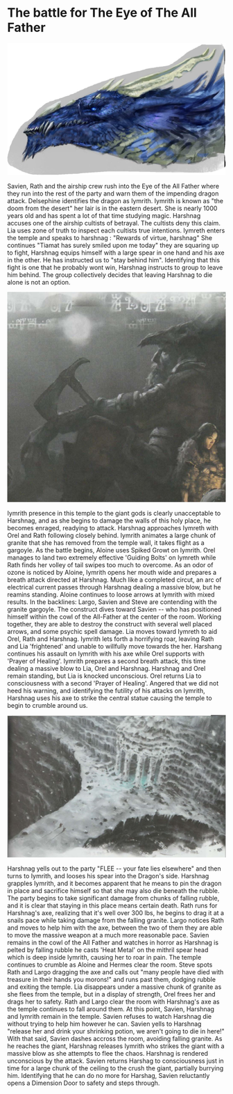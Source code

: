# The battle for The Eye of The All Father
![Iymrith](/uploads/iymrith.jpg "Iymrith")

Savien, Rath and the airship crew rush into the Eye of the All Father where they run into the rest of the party and warn them of the impending dragon attack.
Delsephine identifies the dragon as Iymrith.
Iymrith is known as "the doom from the desert" her lair is in the eastern desert.
She is nearly 1000 years old and has spent a lot of that time studying magic.
Harshnag accuses one of the airship cultists of betrayal.
The cultists deny this claim.
Lia uses zone of truth to inspect each cultists true intentions.
Iymreth enters the temple and speaks to harshnag : "Rewards of virtue, harshnag"
She continues "Tiamat has surely smiled upon me today"
they are squaring up to fight, Harshnag equips himself with a large spear in one hand and his axe in the other.
He has instructed us to "stay behind him".
Identifying that this fight is one that he probably wont win, Harshnag instructs to group to leave him behind.
The group collectively decides that leaving Harshnag to die alone is not an option. 

![Harshnag](/uploads/harshnag.png "Harshnag")

Iymrith presence in this temple to the giant gods is clearly unacceptable to Harshnag, and as she begins to damage the walls of this holy place, he becomes enraged, readying to attack. 
Harshnag approaches Iymreth with Orel and Rath following closely behind.
Iymrith animates a large chunk of granite that she has removed from the temple wall, it takes flight as a gargoyle. 
As the battle begins, Aloine uses Spiked Growt on Iymrith.
Orel manages to land two extremely effective 'Guiding Bolts' on Iymreth while Rath finds her volley of tail swipes too much to overcome. 
As an odor of ozone is noticed by Aloine, Iymrith opens her mouth wide and prepares a breath attack directed at Harshnag. 
Much like a completed circut, an arc of electrical current passes through Harshnag dealing a massive blow, but he reamins standing.
Aloine continues to loose arrows at Iymrith with mixed results.
In the backlines: Largo, Savien and Steve are contending with the granite gargoyle. The construct dives toward Savien -- who has positioned himself within the cowl of the All-Father at the center of the room. 
Working together, they are able to destroy the construct with several well placed arrows, and some psychic spell damage. 
Lia moves toward Iymreth to aid Orel, Rath and Harshnag.
Iymrith lets forth a horrifying roar, leaving Rath and Lia 'frightened' and unable to willfully move towards the her.
Harshang continues his assault on Iymrith with his axe while Orel supports with 'Prayer of Healing'. 
Iymrith prepares a second breath attack, this time dealing a massive blow to Lia, Orel and Harshnag. 
Harshnag and Orel remain standing, but Lia is knocked unconscious.
Orel returns Lia to consciousness with a second 'Prayer of Healing'.
Angered that we did not heed his warning, and identifying the futility of his attacks on Iymrith, Harshnag uses his axe to strike the central statue causing the temple to begin to crumble around us.

![Eye Of The All Father](/uploads/eye-of-the-all-father.jpg "Eye Of The All Father")

Harshnag yells out to the party "FLEE -- your fate lies elsewhere" and then turns to Iymrith, and looses his spear into the Dragon's side.
Harshnag grapples Iymrith, and it becomes apparent that he means to pin the dragon in place and sacrifice himself so that she may also die beneath the rubble.
The party begins to take significant damage from chunks of falling rubble, and it is clear that staying in this place means certain death.
Rath runs for Harshnag's axe, realizing that it's well over 300 lbs, he begins to drag it at a snails pace while taking damage from the falling granite.
Largo notices Rath and moves to help him with the axe, between the two of them they are able to move the massive weapon at a much more reasonable pace.
Savien remains in the cowl of the All Father and watches in horror as Harshnag is pelted by falling rubble he casts 'Heat Metal' on the mithril spear head which is deep inside Iymrith, causing her to roar in pain. 
The temple continues to crumble as Aloine and Hermes clear the room.
Steve spots Rath and Largo dragging the axe and calls out "many people have died with treasure in their hands you morons!" and runs past them, dodging rubble and exiting the temple.
Lia disappears under a massive chunk of granite as she flees from the temple, but in a display of strength, Orel frees her and drags her to safety.
Rath and Largo clear the room with Harshnag's axe as the temple continues to fall around them.
At this point, Savien, Harshnag and Iymrith remain in the temple.
Savien refuses to watch Harshnag die without trying to help him however he can.
Savien yells to Harshnag "release her and drink your shrinking potion, we aren't going to die in here!" 
With that said, Savien dashes accross the room, avoiding falling granite.
As he reaches the giant, Harshnag releases Iymrith who strikes the giant with a massive blow as she attempts to flee the chaos.
Harshnag is rendered unconscious by the attack.
Savien returns Harshag to consciousness just in time for a large chunk of the ceiling to the crush the giant, partially burrying him.
Identifying that he can do no more for Harshag, Savien reluctantly opens a Dimension Door to safety and steps through. 
